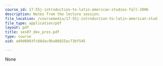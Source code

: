 ```yaml
---
course_id: 17-55j-introduction-to-latin-american-studies-fall-2006
description: Notes from the lecture session.
file_location: /coursemedia/17-55j-introduction-to-latin-american-studies-fall-2006/ad9d6003fc66dac9ba06825ac73bf545_ses07_dev_pres.pdf
file_type: application/pdf
layout: pdf
title: ses07_dev_pres.pdf
type: course
uid: ad9d6003fc66dac9ba06825ac73bf545

---
```

None